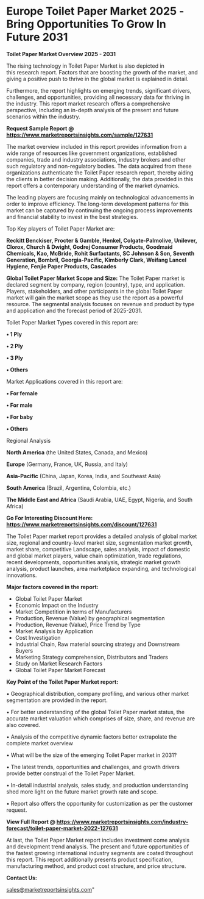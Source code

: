  # Europe Toilet Paper Market 2025 -Bring Opportunities To Grow In Future 2031

<Strong> Toilet Paper Market Overview 2025 - 2031</strong>

The rising technology in Toilet Paper Market is also depicted in this research report. Factors that are boosting the growth of the market, and giving a positive push to thrive in the global market is explained in detail.

Furthermore, the report highlights on emerging trends, significant drivers, challenges, and opportunities, providing all necessary data for thriving in the industry. This report market research offers a comprehensive perspective, including an in-depth analysis of the present and future scenarios within the industry.

<strong>Request Sample Report @ <a href=https://www.marketreportsinsights.com/sample/127631>https://www.marketreportsinsights.com/sample/127631</a></strong>

The market overview included in this report provides information from a wide range of resources like government organizations, established companies, trade and industry associations, industry brokers and other such regulatory and non-regulatory bodies. The data acquired from these organizations authenticate the Toilet Paper research report, thereby aiding the clients in better decision making. Additionally, the data provided in this report offers a contemporary understanding of the market dynamics.

The leading players are focusing mainly on technological advancements in order to improve efficiency. The long-term development patterns for this market can be captured by continuing the ongoing process improvements and financial stability to invest in the best strategies.

Top Key players of Toilet Paper Market are:

<strong>Reckitt Benckiser, Procter & Gamble, Henkel, Colgate-Palmolive, Unilever, Clorox, Church & Dwight, Godrej Consumer Products, Goodmaid Chemicals, Kao, McBride, Rohit Surfactants, SC Johnson & Son, Seventh Generation, Bombril, Georgia-Pacific, Kimberly Clark, Weifang Lancel Hygiene, Fenjie Paper Products, Cascades</strong>

<strong><b>Global Toilet Paper Market Scope and Size:</b></strong>
The Toilet Paper market is declared segment by company, region (country), type, and application. Players, stakeholders, and other participants in the global Toilet Paper market will gain the market scope as they use the report as a powerful resource. The segmental analysis focuses on revenue and product by type and application and the forecast period of 2025-2031.

Toilet Paper Market Types covered in this report are:

<strong>• 1 Ply

• 2 Ply

• 3 Ply

• Others</strong>

Market Applications covered in this report are:

<strong>• For female

• For male

• For baby

• Others</strong> 

Regional Analysis

<strong>North America</strong> (the United States, Canada, and Mexico)

<strong>Europe</strong> (Germany, France, UK, Russia, and Italy)

<strong>Asia-Pacific</strong> (China, Japan, Korea, India, and Southeast Asia)

<strong>South America</strong> (Brazil, Argentina, Colombia, etc.)

<strong>The Middle East and Africa</strong> (Saudi Arabia, UAE, Egypt, Nigeria, and South Africa)

<strong>Go For Interesting Discount Here: <a href=https://www.marketreportsinsights.com/discount/127631>https://www.marketreportsinsights.com/discount/127631</a></strong>

The Toilet Paper market report provides a detailed analysis of global market size, regional and country-level market size, segmentation market growth, market share, competitive Landscape, sales analysis, impact of domestic and global market players, value chain optimization, trade regulations, recent developments, opportunities analysis, strategic market growth analysis, product launches, area marketplace expanding, and technological innovations.

<strong><b>Major factors covered in the report:</b></strong>
<ul>
  <li>Global Toilet Paper Market </li>
  <li>Economic Impact on the Industry</li>
  <li>Market Competition in terms of Manufacturers</li>
  <li>Production, Revenue (Value) by geographical segmentation</li>
  <li>Production, Revenue (Value), Price Trend by Type</li>
  <li>Market Analysis by Application</li>
  <li>Cost Investigation</li>
  <li>Industrial Chain, Raw material sourcing strategy and Downstream Buyers</li>
  <li>Marketing Strategy comprehension, Distributors and Traders</li>
  <li>Study on Market Research Factors</li>
  <li>Global Toilet Paper Market Forecast</li>
</ul>

<strong><b>Key Point of the Toilet Paper Market report:</b></strong>

• Geographical distribution, company profiling, and various other market segmentation are provided in the report.

• For better understanding of the global Toilet Paper market status, the accurate market valuation which comprises of size, share, and revenue are also covered.

• Analysis of the competitive dynamic factors better extrapolate the complete market overview

• What will be the size of the emerging Toilet Paper market in 2031?

• The latest trends, opportunities and challenges, and growth drivers provide better construal of the Toilet Paper Market.

• In-detail industrial analysis, sales study, and production understanding shed more light on the future market growth rate and scope.

• Report also offers the opportunity for customization as per the customer request.

<strong><b>View Full Report @ <a href=https://www.marketreportsinsights.com/industry-forecast/toilet-paper-market-2022-127631>https://www.marketreportsinsights.com/industry-forecast/toilet-paper-market-2022-127631</a></b></strong>


At last, the Toilet Paper Market report includes investment come analysis and development trend analysis. The present and future opportunities of the fastest growing international industry segments are coated throughout this report. This report additionally presents product specification, manufacturing method, and product cost structure, and price structure.

<strong>Contact Us:</strong>

sales@marketreportsinsights.com"
